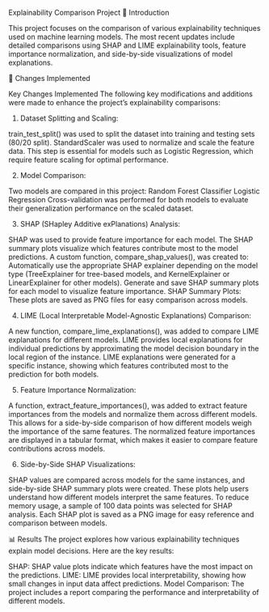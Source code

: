 Explainability Comparison Project 
📝 Introduction

This project focuses on the comparison of various explainability techniques used on machine learning models. The most recent updates include detailed comparisons using SHAP and LIME explainability tools, feature importance normalization, and side-by-side visualizations of model explanations.


🔄 Changes Implemented 

Key Changes Implemented
The following key modifications and additions were made to enhance the project’s explainability comparisons:

1. Dataset Splitting and Scaling:



train_test_split() was used to split the dataset into training and testing sets (80/20 split).
StandardScaler was used to normalize and scale the feature data. This step is essential for models such as Logistic Regression, which require feature scaling for optimal performance.


2. Model Comparison:

Two models are compared in this project:
Random Forest Classifier
Logistic Regression
Cross-validation was performed for both models to evaluate their generalization performance on the scaled dataset.


3. SHAP (SHapley Additive exPlanations) Analysis:


SHAP was used to provide feature importance for each model. The SHAP summary plots visualize which features contribute most to the model predictions.
A custom function, compare_shap_values(), was created to:
Automatically use the appropriate SHAP explainer depending on the model type (TreeExplainer for tree-based models, and KernelExplainer or LinearExplainer for other models).
Generate and save SHAP summary plots for each model to visualize feature importance.
SHAP Summary Plots: These plots are saved as PNG files for easy comparison across models.



4. LIME (Local Interpretable Model-Agnostic Explanations) Comparison:



A new function, compare_lime_explanations(), was added to compare LIME explanations for different models.
LIME provides local explanations for individual predictions by approximating the model decision boundary in the local region of the instance.
LIME explanations were generated for a specific instance, showing which features contributed most to the prediction for both models.



5. Feature Importance Normalization:



A function, extract_feature_importances(), was added to extract feature importances from the models and normalize them across different models.
This allows for a side-by-side comparison of how different models weigh the importance of the same features.
The normalized feature importances are displayed in a tabular format, which makes it easier to compare feature contributions across models.


6. Side-by-Side SHAP Visualizations:


SHAP values are compared across models for the same instances, and side-by-side SHAP summary plots were created.
These plots help users understand how different models interpret the same features.
To reduce memory usage, a sample of 100 data points was selected for SHAP analysis.
Each SHAP plot is saved as a PNG image for easy reference and comparison between models.




📊 Results
The project explores how various explainability techniques explain model decisions. Here are the key results:

SHAP: SHAP value plots indicate which features have the most impact on the predictions.
LIME: LIME provides local interpretability, showing how small changes in input data affect predictions.
Model Comparison: The project includes a report comparing the performance and interpretability of different models.
